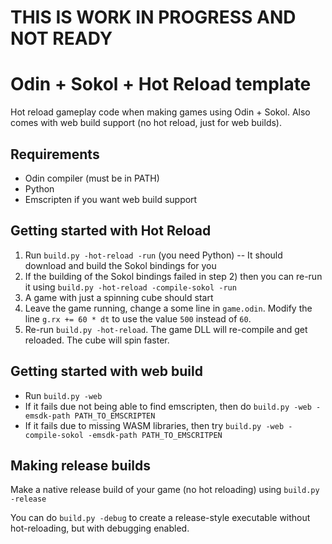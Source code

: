 # THIS IS WORK IN PROGRESS AND NOT READY

# Odin + Sokol + Hot Reload template

Hot reload gameplay code when making games using Odin + Sokol. Also comes with web build support (no hot reload, just for web builds).

## Requirements

- Odin compiler (must be in PATH)
- Python
- Emscripten if you want web build support

## Getting started with Hot Reload

1. Run `build.py -hot-reload -run` (you need Python) -- It should download and build the Sokol bindings for you
2. If the building of the Sokol bindings failed in step 2) then you can re-run it using `build.py -hot-reload -compile-sokol -run`
3. A game with just a spinning cube should start
4. Leave the game running, change a some line in `game.odin`. Modify the line `g.rx += 60 * dt` to use the value `500` instead of `60`.
5. Re-run `build.py -hot-reload`. The game DLL will re-compile and get reloaded. The cube will spin faster.

## Getting started with web build

- Run `build.py -web`
- If it fails due not being able to find emscripten, then do `build.py -web -emsdk-path PATH_TO_EMSCRIPTEN`
- If it fails due to missing WASM libraries, then try `build.py -web -compile-sokol -emsdk-path PATH_TO_EMSCRITPEN`

## Making release builds

Make a native release build of your game (no hot reloading) using `build.py -release`

You can do `build.py -debug` to create a release-style executable without hot-reloading, but with debugging enabled.